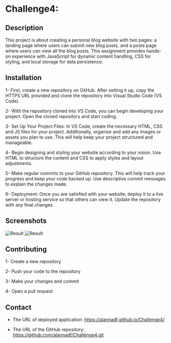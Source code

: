 # Challenge4: 

## Description
This project is about creating a personal blog website with two pages: a landing page where users can submit new blog posts, and a posts page where users can view all the blog posts. This assignment provides hands-on experience with JavaScript for dynamic content handling, CSS for styling, and local storage for data persistence.

## Installation

1- First, create a new repository on GitHub. After setting it up, copy the HTTPS URL provided and clone the repository into Visual Studio Code (VS Code).

2-  With the repository cloned into VS Code, you can begin developing your project. Open the cloned repository and start coding.

3- Set Up Your Project Files: In VS Code, create the necessary HTML, CSS and JS files for your project. Additionally, organize and add any images or assets you plan to use. This will help keep your project structured and manageable.

4- Begin designing and styling your website according to your vision. Use HTML to structure the content and CSS to apply styles and layout adjustments.

5- Make regular commits to your GitHub repository. This will help track your progress and keep your code backed up. Use descriptive commit messages to explain the changes made.

6- Deployment: Once you are satisfied with your website, deploy it to a live server or hosting service so that others can view it. Update the repository with any final changes.

## Screenshots 
![Result](./assets/images/Challenge4.png)
![Result](./assets/images/Challenge4.1.png)


## Contributing

1- Create a new repository

2- Push your code to the repository 

3- Make your changes and commit

4- Open a pull request

## Contact

* The URL of deployed application: https://alannadf.github.io/Challenge4/

* The URL of the GitHub repository: https://github.com/alannadf/Challenge4.git